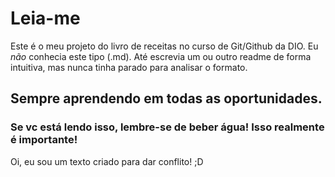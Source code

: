 # Leia-me

Este é o meu projeto do livro de receitas no curso de Git/Github da DIO.
Eu *não* conhecia este tipo (.md). Até escrevia um ou outro readme de forma intuitiva, mas nunca tinha parado para analisar o formato.

## Sempre aprendendo em todas as oportunidades.
### Se vc está lendo isso, lembre-se de beber água! Isso realmente é importante!

Oi, eu sou um texto criado para dar conflito! ;D
